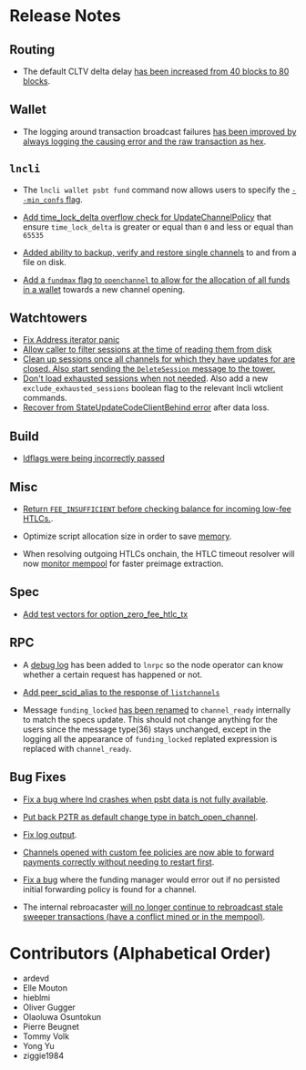 # Release Notes

## Routing

* The default CLTV delta delay [has been increased from 40 blocks to 80
  blocks](https://github.com/vanditshah99/lnd/pull/7609).

## Wallet

- The logging around transaction broadcast failures [has been improved by always
  logging the causing error and the raw transaction as
  hex](https://github.com/vanditshah99/lnd/pull/7513).

## `lncli`

* The `lncli wallet psbt fund` command now allows users to specify the
  [`--min_confs` flag](https://github.com/vanditshah99/lnd/pull/7510).
 
* [Add time_lock_delta overflow check for UpdateChannelPolicy](https://github.com/vanditshah99/lnd/pull/7350)
  that ensure `time_lock_delta` is greater or equal than `0` and less or equal than `65535`

* [Added ability to backup, verify and
  restore single channels](https://github.com/vanditshah99/lnd/pull/7437)
  to and from a file on disk.

* [Add a `fundmax` flag to `openchannel` to allow for the allocation of all
  funds in a wallet](https://github.com/vanditshah99/lnd/pull/6903) towards
  a new channel opening.

## Watchtowers

* [Fix Address iterator 
  panic](https://github.com/vanditshah99/lnd/pull/7556)
* [Allow caller to filter sessions at the time of reading them from 
  disk](https://github.com/vanditshah99/lnd/pull/7059)
* [Clean up sessions once all channels for which they have updates for are
  closed. Also start sending the `DeleteSession` message to the
  tower.](https://github.com/vanditshah99/lnd/pull/7069)
* [Don't load exhausted sessions when not
  needed](https://github.com/vanditshah99/lnd/pull/7405). Also add a new
  `exclude_exhausted_sessions` boolean flag to the relevant lncli wtclient
  commands.
* [Recover from StateUpdateCodeClientBehind 
  error](https://github.com/vanditshah99/lnd/pull/7541) after data loss. 

## Build
* [ldflags were being incorrectly passed](
https://github.com/vanditshah99/lnd/pull/7359)

## Misc

* [Return `FEE_INSUFFICIENT` before checking balance for incoming low-fee
  HTLCs.](https://github.com/vanditshah99/lnd/pull/7490).

* Optimize script allocation size in order to save
  [memory](https://github.com/vanditshah99/lnd/pull/7464).

* When resolving outgoing HTLCs onchain, the HTLC timeout resolver will now
  [monitor mempool](https://github.com/vanditshah99/lnd/pull/7564) for
  faster preimage extraction.
 
## Spec

* [Add test vectors for
  option_zero_fee_htlc_tx](https://github.com/vanditshah99/lnd/pull/7439)

## RPC

* A [debug log](https://github.com/vanditshah99/lnd/pull/7514) has been
  added to `lnrpc` so the node operator can know whether a certain request has
  happened or not.
* [Add peer_scid_alias to the response of 
  `listchannels`](https://github.com/vanditshah99/lnd/pull/7366)

* Message `funding_locked` [has been
  renamed](https://github.com/vanditshah99/lnd/pull/7517) to
  `channel_ready` internally to match the specs update. This should not change
  anything for the users since the message type(36) stays unchanged, except in
  the logging all the appearance of `funding_locked` replated expression is
  replaced with `channel_ready`.

## Bug Fixes

* [Fix a bug where lnd crashes when psbt data is not fully 
available](https://github.com/vanditshah99/lnd/pull/7529).

* [Put back P2TR as default change type
  in batch_open_channel](https://github.com/vanditshah99/lnd/pull/7603).
  
* [Fix log output](https://github.com/vanditshah99/lnd/pull/7604).

* [Channels opened with custom fee policies are now able to forward payments
  correctly without needing to restart
  first](https://github.com/vanditshah99/lnd/pull/7597).

* [Fix a bug](https://github.com/vanditshah99/lnd/pull/7613) where the 
  funding manager would error out if no persisted initial forwarding policy is 
  found for a channel. 

* The internal rebroacaster [will no longer continue to rebroadcast stale
  sweeper transactions (have a conflict mined or in the
  mempool)](https://github.com/vanditshah99/lnd/pull/7599).


# Contributors (Alphabetical Order)

* ardevd
* Elle Mouton
* hieblmi
* Oliver Gugger
* Olaoluwa Osuntokun
* Pierre Beugnet
* Tommy Volk
* Yong Yu
* ziggie1984
